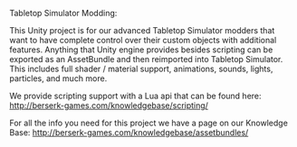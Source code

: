 Tabletop Simulator Modding:

This Unity project is for our advanced Tabletop Simulator modders that want to have complete control over their custom objects with additional features. 
Anything that Unity engine provides besides scripting can be exported as an AssetBundle and then reimported into Tabletop Simulator.
This includes full shader / material support, animations, sounds, lights, particles, and much more.

We provide scripting support with a Lua api that can be found here: http://berserk-games.com/knowledgebase/scripting/

For all the info you need for this project we have a page on our Knowledge Base: http://berserk-games.com/knowledgebase/assetbundles/
